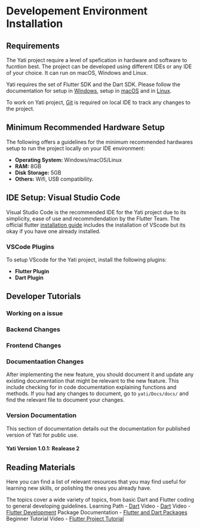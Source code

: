 # **Developement Environment Installation**

## **Requirements**
The Yati project require a level of spefication in hardware and software to fucntion best. The project can be developed using different IDEs or any IDE of your choice. It can run on macOS, Windows and Linux. 

Yati requires the set of Flutter SDK and the Dart SDK. Please follow the documentation for setup in [Windows](), setup in [macOS]() and in [Linux]().

To work on Yati project, [Git]() is required on local IDE to track any changes to the project.

## **Minimum Recommended Hardware Setup**
The following offers a guidelines for the minimum recommended hardwares setup to run the project locally on your IDE environment:

- **Operating System:** Windows/macOS/Linux
- **RAM:** 8GB
- **Disk Storage:** 5GB
- **Others:** Wifi, USB compatibility.

## **IDE Setup: Visual Studio Code**
Visual Studio Code is the recommended IDE for the Yati project due to its simplicity, ease of use and recommdendation by the Flutter Team. The official flutter [installation guide]() includes the installation of VScode but its okay if you have one already installed.

### **VSCode Plugins**
To setup VScode for the Yati project, install the following plugins:

* **Flutter Plugin**
* **Dart Plugin**

## **Developer Tutorials**

### **Working on a issue**

### **Backend Changes**

### **Frontend Changes**

### **Documentaation Changes**
After implementing the new feature, you should document it and update any existing documentation that might be relevant to the new feature. This include checking for in code documentation explaining functions and methods. If you had any changes to document, go to `yati/Docs/docs/` and find the relevant file to document your changes.

### **Version Documentation**
This section of documentation details out the documentation for published version of Yati for public use.
#### **Yati Version 1.0.1: Realease 2**

## **Reading Materials**
Here you can find a list of relevant resources that you may find useful for learning new skills, or polishing the ones you already have.

The topics cover a wide variety of topics, from basic Dart and Flutter coding to general developing guidelines.
Learning Path - [Dart]()
Video - [Dart]()
Video - [Flutter Development]()
Package Documentation - [Flutter and Dart Packages]()
Beginner Tutorial Video - [Flutter Project Tutorial]()
